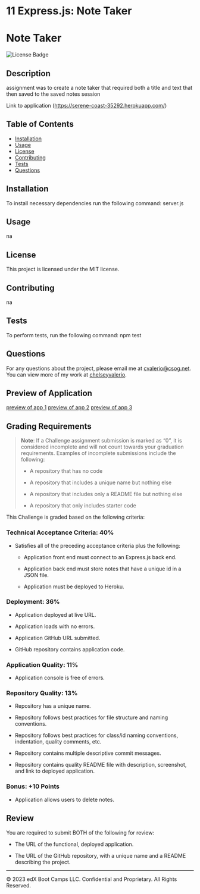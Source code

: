 # 11 Express.js: Note Taker

# Note Taker
![License Badge](https://img.shields.io/badge/License-MIT-blue)


## Description

assignment was to create a note taker that required both a title and text that then saved to the saved notes session

Link to application (https://serene-coast-35292.herokuapp.com/)


## Table of Contents

- [Installation](#installation)
- [Usage](#usage)
- [License](#license)
- [Contributing](#contributing)
- [Tests](#tests)
- [Questions](#questions)


## Installation

To install necessary dependencies run the following command:
server.js

## Usage

na


## License
    
This project is licensed under the MIT license. 

## Contributing

na

## Tests

To perform tests, run the following command:
npm test

## Questions

For any questions about the project, please email me at cvalerio@csog.net.
You can view more of my work at [chelseyvalerio](https://github.com/chelseyvalerio/).

## Preview of Application
[preview of app 1](./Assets/working_app_snippet_1.JPG)
[preview of app 2](./Assets/working_app_snippet_2.JPG)
[preview of app 3](./Assets/working_app_snippet_3.JPG)



## Grading Requirements

> **Note**: If a Challenge assignment submission is marked as “0”, it is considered incomplete and will not count towards your graduation requirements. Examples of incomplete submissions include the following:
>
> * A repository that has no code
>
> * A repository that includes a unique name but nothing else
>
> * A repository that includes only a README file but nothing else
>
> * A repository that only includes starter code

This Challenge is graded based on the following criteria: 


### Technical Acceptance Criteria: 40%

* Satisfies all of the preceding acceptance criteria plus the following:

  * Application front end must connect to an Express.js back end.

  * Application back end must store notes that have a unique id in a JSON file.

  * Application must be deployed to Heroku.


### Deployment: 36%

* Application deployed at live URL.

* Application loads with no errors.

* Application GitHub URL submitted.

* GitHub repository contains application code.


### Application Quality: 11%

* Application console is free of errors.


### Repository Quality: 13%

* Repository has a unique name.

* Repository follows best practices for file structure and naming conventions.

* Repository follows best practices for class/id naming conventions, indentation, quality comments, etc.

* Repository contains multiple descriptive commit messages.

* Repository contains quality README file with description, screenshot, and link to deployed application.


### Bonus: +10 Points

* Application allows users to delete notes.


## Review

You are required to submit BOTH of the following for review:

* The URL of the functional, deployed application.

* The URL of the GitHub repository, with a unique name and a README describing the project.

- - -
© 2023 edX Boot Camps LLC. Confidential and Proprietary. All Rights Reserved.
